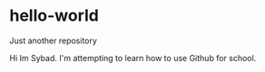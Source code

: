 # hello-world
Just another repository

Hi
Im Sybad. I'm attempting to learn how to use Github for school.
